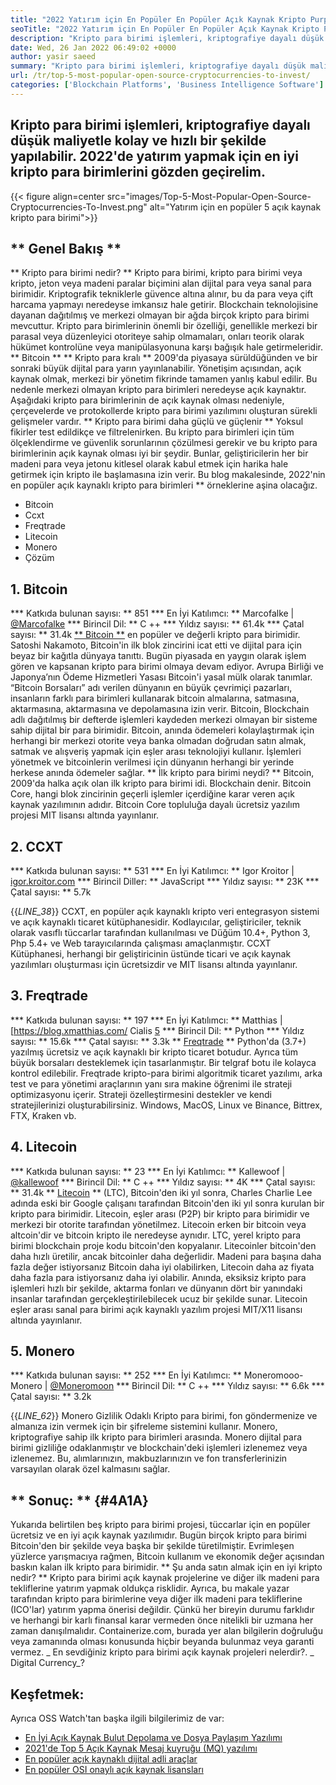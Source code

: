 ```yaml
---
title: "2022 Yatırım için En Popüler En Popüler Açık Kaynak Kripto Purpuzları" 
seoTitle: "2022 Yatırım için En Popüler En Popüler Açık Kaynak Kripto Purpuzları" 
description: "Kripto para birimi işlemleri, kriptografiye dayalı düşük maliyetle kolay ve hızlı bir şekilde yapılabilir. 2022'ye yatırım yapmak için en iyi kripto para birimlerini gözden geçirelim." 
date: Wed, 26 Jan 2022 06:49:02 +0000
author: yasir saeed
summary: "Kripto para birimi işlemleri, kriptografiye dayalı düşük maliyetle kolay ve hızlı bir şekilde yapılabilir. 2022'ye yatırım yapmak için en iyi kripto para birimlerini gözden geçirelim." 
url: /tr/top-5-most-popular-open-source-cryptocurrencies-to-invest/
categories: ['Blockchain Platforms', 'Business Intelligence Software']
---
```


## Kripto para birimi işlemleri, kriptografiye dayalı düşük maliyetle kolay ve hızlı bir şekilde yapılabilir. 2022'de yatırım yapmak için en iyi kripto para birimlerini gözden geçirelim.

{{< figure align=center src="images/Top-5-Most-Popular-Open-Source-Cryptocurrencies-To-Invest.png" alt="Yatırım için en popüler 5 açık kaynak kripto para birimi">}}


## ** Genel Bakış **
** Kripto para birimi nedir? ** Kripto para birimi, kripto para birimi veya kripto, jeton veya madeni paralar biçimini alan dijital para veya sanal para birimidir. Kriptografik tekniklerle güvence altına alınır, bu da para veya çift harcama yapmayı neredeyse imkansız hale getirir. Blockchain teknolojisine dayanan dağıtılmış ve merkezi olmayan bir ağda birçok kripto para birimi mevcuttur. Kripto para birimlerinin önemli bir özelliği, genellikle merkezi bir parasal veya düzenleyici otoriteye sahip olmamaları, onları teorik olarak hükümet kontrolüne veya manipülasyonuna karşı bağışık hale getirmeleridir.
** Bitcoin ** ** Kripto para kralı ** 2009'da piyasaya sürüldüğünden ve bir sonraki büyük dijital para yarın yayınlanabilir. Yönetişim açısından, açık kaynak olmak, merkezi bir yönetim fikrinde tamamen yanlış kabul edilir. Bu nedenle merkezi olmayan kripto para birimleri neredeyse açık kaynaktır.
Aşağıdaki kripto para birimlerinin de açık kaynak olması nedeniyle, çerçevelerde ve protokollerde kripto para birimi yazılımını oluşturan sürekli gelişmeler vardır. ** Kripto para birimi daha güçlü ve güçlenir ** Yoksul fikirler test edildikçe ve filtrelenirken. Bu kripto para birimleri için tüm ölçeklendirme ve güvenlik sorunlarının çözülmesi gerekir ve bu kripto para birimlerinin açık kaynak olması iyi bir şeydir. Bunlar, geliştiricilerin her bir madeni para veya jetonu kitlesel olarak kabul etmek için harika hale getirmek için kripto ile başlamasına izin verir.
Bu blog makalesinde, 2022'nin en popüler açık kaynaklı kripto para birimleri ** örneklerine aşina olacağız.
  * Bitcoin
  * Ccxt
  * Freqtrade
  * Litecoin
  * Monero
  * Çözüm

## 1. Bitcoin
  *** Katkıda bulunan sayısı: ** 851
  *** En İyi Katılımcı: ** Marcofalke | [@Marcofalke][1]
  *** Birincil Dil: ** C ++
  *** Yıldız sayısı: ** 61.4k
  *** Çatal sayısı: ** 31.4k
[** Bitcoin **][2] en popüler ve değerli kripto para birimidir. Satoshi Nakamoto, Bitcoin'in ilk blok zincirini icat etti ve dijital para için beyaz bir kağıtla dünyaya tanıttı. Bugün piyasada en yaygın olarak işlem gören ve kapsanan kripto para birimi olmaya devam ediyor. Avrupa Birliği ve Japonya’nın Ödeme Hizmetleri Yasası Bitcoin'i yasal mülk olarak tanımlar. “Bitcoin Borsaları” adı verilen dünyanın en büyük çevrimiçi pazarları, insanların farklı para birimleri kullanarak bitcoin almalarına, satmasına, aktarmasına, aktarmasına ve depolamasına izin verir.
Bitcoin, Blockchain adlı dağıtılmış bir defterde işlemleri kaydeden merkezi olmayan bir sisteme sahip dijital bir para birimidir. Bitcoin, anında ödemeleri kolaylaştırmak için herhangi bir merkezi otorite veya banka olmadan doğrudan satın almak, satmak ve alışveriş yapmak için eşler arası teknolojiyi kullanır. İşlemleri yönetmek ve bitcoinlerin verilmesi için dünyanın herhangi bir yerinde herkese anında ödemeler sağlar.
** İlk kripto para birimi neydi? ** Bitcoin, 2009'da halka açık olan ilk kripto para birimi idi. Blockchain denir. Bitcoin Core, hangi blok zincirinin geçerli işlemler içerdiğine karar veren açık kaynak yazılımının adıdır. Bitcoin Core topluluğa dayalı ücretsiz yazılım projesi MIT lisansı altında yayınlanır.

## 2. CCXT
  *** Katkıda bulunan sayısı: ** 531
  *** En İyi Katılımcı: ** Igor Kroitor | [igor.kroitor.com][3]
  *** Birincil Diller: ** JavaScript
  *** Yıldız sayısı: ** 23K
  *** Çatal sayısı: ** 5.7k

{{_LINE_38_}}
CCXT, en popüler açık kaynaklı kripto veri entegrasyon sistemi ve açık kaynaklı ticaret kütüphanesidir. Kodlayıcılar, geliştiriciler, teknik olarak vasıflı tüccarlar tarafından kullanılması ve Düğüm 10.4+, Python 3, Php 5.4+ ve Web tarayıcılarında çalışması amaçlanmıştır. CCXT Kütüphanesi, herhangi bir geliştiricinin üstünde ticari ve açık kaynak yazılımları oluşturması için ücretsizdir ve MIT lisansı altında yayınlanır.

## 3. Freqtrade
  *** Katkıda bulunan sayısı: ** 197
  *** En İyi Katılımcı: ** Matthias | [https://blog.xmatthias.com/ Cialis [5]
  *** Birincil Dil: ** Python
  *** Yıldız sayısı: ** 15.6k
  *** Çatal sayısı: ** 3.3k
** [Freqtrade][6] ** Python'da (3.7+) yazılmış ücretsiz ve açık kaynaklı bir kripto ticaret botudur. Ayrıca tüm büyük borsaları desteklemek için tasarlanmıştır. Bir telgraf botu ile kolayca kontrol edilebilir.
Freqtrade kripto-para birimi algoritmik ticaret yazılımı, arka test ve para yönetimi araçlarının yanı sıra makine öğrenimi ile strateji optimizasyonu içerir. Strateji özelleştirmesini destekler ve kendi stratejilerinizi oluşturabilirsiniz. Windows, MacOS, Linux ve Binance, Bittrex, FTX, Kraken vb.

## 4. Litecoin
  *** Katkıda bulunan sayısı: ** 23
  *** En İyi Katılımcı: ** Kallewoof | [@kallewoof][7]
  *** Birincil Dil: ** C ++
  *** Yıldız sayısı: ** 4K
  *** Çatal sayısı: ** 31.4k
** [Litecoin][8] ** (LTC), Bitcoin'den iki yıl sonra, Charles Charlie Lee adında eski bir Google çalışanı tarafından Bitcoin'den iki yıl sonra kurulan bir kripto para birimidir. Litecoin, eşler arası (P2P) bir kripto para birimidir ve merkezi bir otorite tarafından yönetilmez. Litecoin erken bir bitcoin veya altcoin'dir ve bitcoin kripto ile neredeyse aynıdır. LTC, yerel kripto para birimi blockchain proje kodu bitcoin'den kopyalanır.
Litecoinler bitcoin'den daha hızlı üretilir, ancak bitcoinler daha değerlidir. Madeni para başına daha fazla değer istiyorsanız Bitcoin daha iyi olabilirken, Litecoin daha az fiyata daha fazla para istiyorsanız daha iyi olabilir. Anında, eksiksiz kripto para işlemleri hızlı bir şekilde, aktarma fonları ve dünyanın dört bir yanındaki insanlar tarafından gerçekleştirilebilecek ucuz bir şekilde sunar. Litecoin eşler arası sanal para birimi açık kaynaklı yazılım projesi MIT/X11 lisansı altında yayınlanır.

## 5. Monero
  *** Katkıda bulunan sayısı: ** 252
  *** En İyi Katılımcı: ** Moneromooo-Monero | [@Moneromoon][9]
  *** Birincil Dil: ** C ++
  *** Yıldız sayısı: ** 6.6k
  *** Çatal sayısı: ** 3.2k

{{_LINE_62_}}
Monero Gizlilik Odaklı Kripto para birimi, fon göndermenize ve almanıza izin vermek için bir şifreleme sistemini kullanır. Monero, kriptografiye sahip ilk kripto para birimleri arasında. Monero dijital para birimi gizliliğe odaklanmıştır ve blockchain'deki işlemleri izlenemez veya izlenemez. Bu, alımlarınızın, makbuzlarınızın ve fon transferlerinizin varsayılan olarak özel kalmasını sağlar.

## ** Sonuç: ** {#4A1A}
Yukarıda belirtilen beş kripto para birimi projesi, tüccarlar için en popüler ücretsiz ve en iyi açık kaynak yazılımıdır. Bugün birçok kripto para birimi Bitcoin'den bir şekilde veya başka bir şekilde türetilmiştir. Evrimleşen yüzlerce yarışmacıya rağmen, Bitcoin kullanım ve ekonomik değer açısından baskın kalan ilk kripto para birimidir.
** Şu ​​anda satın almak için en iyi kripto nedir? ** Kripto para birimi açık kaynak projelerine ve diğer ilk madeni para tekliflerine yatırım yapmak oldukça risklidir. Ayrıca, bu makale yazar tarafından kripto para birimlerine veya diğer ilk madeni para tekliflerine (ICO'lar) yatırım yapma önerisi değildir. Çünkü her bireyin durumu farklıdır ve herhangi bir karlı finansal karar vermeden önce nitelikli bir uzmana her zaman danışılmalıdır. Containerize.com, burada yer alan bilgilerin doğruluğu veya zamanında olması konusunda hiçbir beyanda bulunmaz veya garanti vermez.
_ En sevdiğiniz kripto para birimi açık kaynak projeleri nelerdir?. _ Digital Currency_?

## Keşfetmek:
Ayrıca OSS Watch'tan başka ilgili bilgilerimiz de var:
  * [En İyi Açık Kaynak Bulut Depolama ve Dosya Paylaşım Yazılımı][12]
  * [2021'de Top 5 Açık Kaynak Mesaj kuyruğu (MQ) yazılımı][13]
  * [En popüler açık kaynaklı dijital adli araçlar][14]
  * [En popüler OSI onaylı açık kaynak lisansları][15]

  
[1]: https://twitter.com/spyced?lang=en
[2]: https://github.com/bitcoin/bitcoin
[3]: http://igor.kroitor.com/
[4]: https://github.com/ccxt/ccxt
[5]: https://twitter.com/liggitt?lang=en
[6]: https://github.com/freqtrade/freqtrade
[7]: https://twitter.com/brian_coca?lang=en
[8]: https://github.com/litecoin-project/litecoin
[9]: https://twitter.com/timograham?lang=en
[10]: https://github.com/monero-project/monero
[11]: mailto:yasir.saeed@aspose.com
[12]: https://products.containerize.com/backup-and-sync/
[13]: https://blog.containerize.com/message-queue-software/top-5-open-source-message-queue-software-in-2021/
[14]: https://blog.containerize.com/digital-forensic-tools/top-5-open-source-digital-forensic-tools-in-2021/
[15]: https://blog.containerize.com/licenses-standards/top-5-most-popular-osi-approved-open-source-licenses-of-2021/
